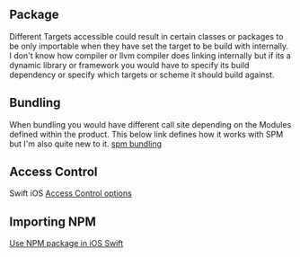 
## Package 

Different Targets accessible could result in certain classes or packages to be only importable when they have set the target to be build with internally.
I don't know how compiler or llvm compiler does linking internally but if its a dynamic library or framework you would have to specify its build dependency or specify which targets or scheme it should build against.

## Bundling 

When bundling you would have different call site depending on the Modules defined within the product. This below link defines how it works with SPM but I'm also quite new to it.
[spm bundling](spm.md#Bundling)

## Access Control

Swift iOS [Access Control options](/ios/swift/access_control.md)

## Importing NPM

[Use NPM package in iOS Swift](https://medium.com/the-smyth-group/how-to-use-npm-packages-in-native-ios-apps-9af7e31d8345)

